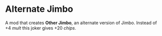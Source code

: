 # Alternate Jimbo	
A mod that creates **Other Jimbo**, an alternate version of Jimbo. Instead of +4 *mult* this joker gives +20 *chips*. 